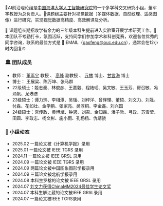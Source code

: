 

🎯AI前沿理论组是[中国海洋大学人工智能研究院](https://ai-ouc.cn/)的一个多学科交叉研究小组，董军宇教授为总负责人。🚀课题组主要针对视觉数据（多媒体数据、自然纹理、遥感图像）进行研究，实现视觉数据高精度、高效解译及分析。


🌈 课题组长期招收学有余力的三年级本科生提前进入实验室开展学术研究工作。🙋 本团队不考勤打卡，氛围活跃，支持同学们参加学术和科创竞赛，欢迎各位优秀的同学咨询，联系的最佳方式是 📧 EMAIL（<gaofeng@ouc.edu.cn>），通常会在12小时内回复⏰




### 🏛️ 团队成员


* 教师： [董军宇](http://it.ouc.edu.cn/djy) 教授 、 [高峰](fenggao.md) 副教授 、 [亓林](http://it.ouc.edu.cn/ql2) 博士、[甘言海]() 博士
* 博士： 王展梁、陈万坤、张马群
* 22级硕士：姬志豪、林俊彦、王嘉毅、程陆瑶、吴文敏、王玉芳、房召敏、冯涌帆、龙港澳
* 23级硕士：谭力玮、李相潭、吴瑶、刘梓洋、曾怿理、董硕、刘文力、刘晟、付淼、花如壮、金学鹏、张家亮、吴淳桐、李金鑫、刘兴国
* 24级硕士：宫传政、黄博斌、钟骋、刘召、金知霖、潘子哲、弓政、苏雪莹、田圆、李政志、杨文彬、施小雨、孔杨杨、仇靖骁




### 🚩 小组动态
* 2025.02 一篇论文被《计算机学报》录用
* 2025.01 一篇论文被 IEEE TGRS 录用
* 2024.11 一篇论文被 IEEE GRSL 录用
* 2024.09 一篇论文被 IEEE TGRS 录用
* 2024.09 两篇论文被中国图象图形学报录用
* 2024.09 三篇论文被北航学报录用
* 2024.08 本科生罗梒的论文被 IEEE GRSL 录用
* 2024.07 [刘文力获得ChinaMM2024最佳学生论文奖](<https://it.ouc.edu.cn/2024/0806/c21607a480911/page.htm>)
* 2024.07 本科生解江葳的论文被IEEE GRSL录用
* 2024.07 一篇论文被IEEE TGRS录用




​




